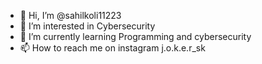 - 👋 Hi, I’m @sahilkoli11223
- 👀 I’m interested in Cybersecurity
- 🌱 I’m currently learning Programming and cybersecurity
- 📫 How to reach me on instagram j.o.k.e.r_sk

<!---
sahilkoli11223/sahilkoli11223 is a ✨ special ✨ repository because its `README.md` (this file) appears on your GitHub profile.
You can click the Preview link to take a look at your changes.
--->

